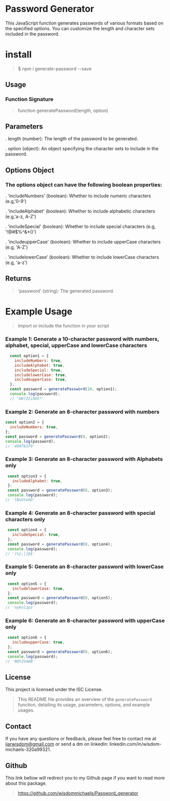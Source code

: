 # Password Generator

This JavaScript function generates passwords of various formats based on the specified options. You can customize the length and character sets included in the password.

# install
> $ npm i generate-password --save

## Usage
### Function Signature 
> function generatePassword(length, option)

## Parameters

. length (number): The length of the password to be generated.

. option (object): An object specifying the character sets to include in the password.

## Options Object

### The options object can have the following boolean properties:

. 'includeNumbers' (boolean): Whether to include numeric characters (e.g,'0-9')

. 'includeAlphabet' (boolean): Whether to include alphabetic characters (e.g,'a-z, A-Z')

. 'includeSpecial' (boolean): Whether to include special characters (e.g, '!@#$%^&*()')

. 'includeupperCase' (boolean): Whether to include upperCase characters (e.g, 'A-Z')

. 'includelowerCase' (boolean): Whether to include lowerCase characters (e.g, 'a-z')

## Returns
> 'password' (string): The generated password.

# Example Usage
> Import or include the function in your script

### Example 1: Generate a 10-character password with numbers, alphabet, special, upperCase and lowerCase characters
```javascript
  const option1 = {
    includeNumbers: true,
    includeAlphabet: true,
    includeSpecial: true,
    includelowerCase: true,
    includeupperCase: true,
  };
  const password = generatePassword(10, option1);
  console.log(password);
  // 'H8?2IihD5*'
```

  

  ### Example 2: Generate an 8-character password with numbers 
  
  ```javascript
  const option2 = {
    includeNumbers: true,
  };
  const password = generatePassword(8, option2);
  console.log(password);
// '49076379'
```
  


 ### Example 3: Generate an 8-character password with Alphabets only
 ```javascript
  const option3 = {
    includeAlphabet: true,
  };
  const password = generatePassword(8, option3);
  console.log(password);
// 'lNxUYohD'
```


 ### Example 4: Generate an 8-character password with special characters only
 ```javascript
  const option4 = {
    includeSpecial: true,
  };
  const password = generatePassword(8, option4);
  console.log(password);
// ')%};|]@$'
```



 ### Example 5: Generate an 8-character password with lowerCase only
 ```javascript
  const option5 = {
    includelowerCase: true,
  };
  const password = generatePassword(8, option5);
  console.log(password);
// 'nyknlzps'
```



 ### Example 6: Generate an 8-character password with upperCase only
 ```javascript
  const option6 = {
    includeupperCase: true,
  };
  const password = generatePassword(8, option6);
  console.log(password);
// 'NQVJSAAB'
```


## License

This project is licensed under the ISC License.


> This README file provides an overview of the `generatePassword` function, detailing its usage, parameters, options, and example usages.

## Contact
If you have any questions or feedback, please feel free to contact me at ijarwisdom@gmail.com or send a dm on linkedIn: linkedin.com/in/wisdom-michaels-320a99321.

## Github 
This link bellow will redirect you to my Github page if you want to read more about this package.
> https://github.com/wisdommichaels/Password_generator
